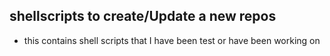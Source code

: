
##  shellscripts to create/Update a new repos
* this contains shell scripts that I have been test or have been working on
 